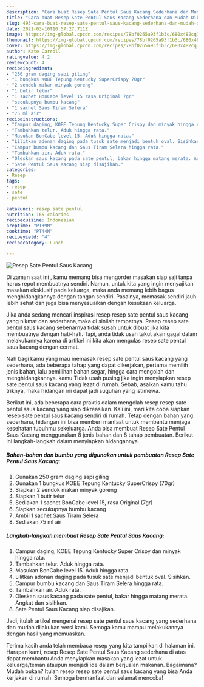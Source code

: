 ```yaml
---
description: "Cara buat Resep Sate Pentul Saus Kacang Sederhana dan Mudah Dibuat"
title: "Cara buat Resep Sate Pentul Saus Kacang Sederhana dan Mudah Dibuat"
slug: 493-cara-buat-resep-sate-pentul-saus-kacang-sederhana-dan-mudah-dibuat
date: 2021-03-10T10:57:27.711Z
image: https://img-global.cpcdn.com/recipes/78bf0265a93f1b3c/680x482cq70/resep-sate-pentul-saus-kacang-foto-resep-utama.jpg
thumbnail: https://img-global.cpcdn.com/recipes/78bf0265a93f1b3c/680x482cq70/resep-sate-pentul-saus-kacang-foto-resep-utama.jpg
cover: https://img-global.cpcdn.com/recipes/78bf0265a93f1b3c/680x482cq70/resep-sate-pentul-saus-kacang-foto-resep-utama.jpg
author: Kate Carroll
ratingvalue: 4.2
reviewcount: 4
recipeingredient:
- "250 gram daging sapi giling"
- "1 bungkus KOBE Tepung Kentucky SuperCrispy 70gr"
- "2 sendok makan minyak goreng"
- "1 butir telur"
- "1 sachet BonCabe level 15 rasa Original 7gr"
- "secukupnya bumbu kacang"
- "1 sachet Saus Tiram Selera"
- "75 ml air"
recipeinstructions:
- "Campur daging, KOBE Tepung Kentucky Super Crispy dan minyak hingga rata."
- "Tambahkan telur. Aduk hingga rata."
- "Masukan BonCabe level 15. Aduk hingga rata."
- "Lilitkan adonan daging pada tusuk sate menjadi bentuk oval. Sisihkan."
- "Campur bumbu kacang dan Saus Tiram Selera hingga rata."
- "Tambahkan air. Aduk rata."
- "Oleskan saus kacang pada sate pentul, bakar hingga matang merata. Angkat dan sisihkan."
- "Sate Pentul Saus Kacang siap disajikan."
categories:
- Resep
tags:
- resep
- sate
- pentul

katakunci: resep sate pentul 
nutrition: 165 calories
recipecuisine: Indonesian
preptime: "PT39M"
cooktime: "PT44M"
recipeyield: "4"
recipecategory: Lunch

---
```



![Resep Sate Pentul Saus Kacang](https://img-global.cpcdn.com/recipes/78bf0265a93f1b3c/680x482cq70/resep-sate-pentul-saus-kacang-foto-resep-utama.jpg)

Di zaman  saat ini , kamu memang bisa mengorder masakan siap saji tanpa harus repot membuatnya sendiri. Namun, untuk kita yang ingin menyajikan masakan eksklusif pada keluarga, maka anda memang lebih bagus menghidangkannya dengan tangan sendiri. Pasalnya, memasak sendiri jauh lebih sehat dan juga bisa menyesuaikan dengan kesukaan keluarga.

Jika anda sedang mencari inspirasi resep resep sate pentul saus kacang yang nikmat dan sederhana,maka di sinilah tempatnya. Resep resep sate pentul saus kacang  sebenarnya tidak susah untuk dibuat jika kita membuatnya dengan hati-hati. Tapi, anda tidak usah takut akan gagal dalam melakukannya 
karena di artikel ini kita akan mengulas resep sate pentul saus kacang dengan cermat.  



Nah bagi kamu yang mau memasak resep sate pentul saus kacang yang sederhana, ada beberapa tahap yang dapat dikerjakan, pertama memilih jenis bahan, lalu pemilihan bahan segar, hingga cara mengolah dan menghidangkannya. kamu Tidak usah pusing jika ingin menyiapkan resep sate pentul saus kacang yang lezat di rumah. Sebab, asalkan kamu  tahu triknya, maka hidangan ini dapat jadi suguhan yang istimewa.

Berikut ini, ada beberapa cara praktis  dalam mengolah resep resep sate pentul saus kacang yang siap dikreasikan. Kali ini, mari kita coba siapkan resep sate pentul saus kacang sendiri di rumah. Tetap dengan bahan yang sederhana, hidangan ini bisa memberi manfaat untuk membantu menjaga kesehatan tubuhmu sekeluarga. Anda bisa membuat Resep Sate Pentul Saus Kacang menggunakan 8 jenis bahan dan 8 tahap pembuatan. Berikut ini langkah-langkah dalam menyiapkan hidangannya.

<!--inarticleads1-->

##### Bahan-bahan dan bumbu yang digunakan untuk pembuatan Resep Sate Pentul Saus Kacang:

1. Gunakan 250 gram daging sapi giling
1. Gunakan 1 bungkus KOBE Tepung Kentucky SuperCrispy (70gr)
1. Siapkan 2 sendok makan minyak goreng
1. Siapkan 1 butir telur
1. Sediakan 1 sachet BonCabe level 15, rasa Original (7gr)
1. Siapkan secukupnya bumbu kacang
1. Ambil 1 sachet Saus Tiram Selera
1. Sediakan 75 ml air




<!--inarticleads2-->

##### Langkah-langkah membuat Resep Sate Pentul Saus Kacang:

1. Campur daging, KOBE Tepung Kentucky Super Crispy dan minyak hingga rata.
1. Tambahkan telur. Aduk hingga rata.
1. Masukan BonCabe level 15. Aduk hingga rata.
1. Lilitkan adonan daging pada tusuk sate menjadi bentuk oval. Sisihkan.
1. Campur bumbu kacang dan Saus Tiram Selera hingga rata.
1. Tambahkan air. Aduk rata.
1. Oleskan saus kacang pada sate pentul, bakar hingga matang merata. Angkat dan sisihkan.
1. Sate Pentul Saus Kacang siap disajikan.




Jadi, itulah artikel mengenai  resep sate pentul saus kacang  yang sederhana dan mudah dilakukan versi kami. Semoga kamu mampu melakukannya dengan hasil yang memuaskan. 

Terima kasih anda telah membaca resep yang kita tampilkan di halaman ini. Harapan kami, resep  Resep Sate Pentul Saus Kacang sederhana di atas dapat membantu Anda menyiapkan masakan yang lezat untuk keluarga/teman ataupun menjadi ide dalam berjualan makanan. Bagaimana? Mudah bukan? Itulah resep resep sate pentul saus kacang yang bisa Anda kerjakan di rumah. Semoga bermanfaat dan selamat mencoba!

